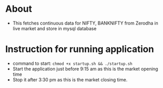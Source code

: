 # About
* This fetches continuous data for NIFTY, BANKNIFTY from Zerodha in live market and store in mysql database

# Instruction for running application
* command to start: `chmod +x startup.sh && ./startup.sh `
* Start the application just before 9:15 am as this is the market opening time
* Stop it after 3:30 pm as this is the market closing time.
